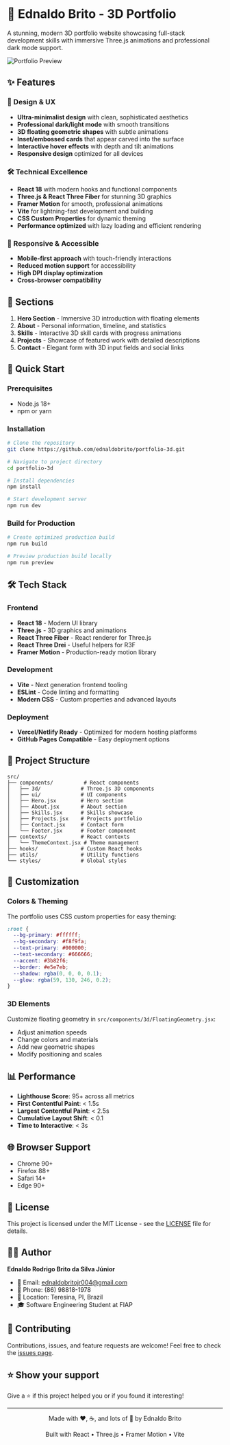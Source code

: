 # 🚀 Ednaldo Brito - 3D Portfolio

A stunning, modern 3D portfolio website showcasing full-stack development skills with immersive Three.js animations and professional dark mode support.

![Portfolio Preview](https://via.placeholder.com/800x400/3b82f6/ffffff?text=3D+Portfolio+Preview)

## ✨ Features

### 🎨 Design & UX
- **Ultra-minimalist design** with clean, sophisticated aesthetics
- **Professional dark/light mode** with smooth transitions
- **3D floating geometric shapes** with subtle animations
- **Inset/embossed cards** that appear carved into the surface
- **Interactive hover effects** with depth and tilt animations
- **Responsive design** optimized for all devices

### 🛠️ Technical Excellence
- **React 18** with modern hooks and functional components
- **Three.js & React Three Fiber** for stunning 3D graphics
- **Framer Motion** for smooth, professional animations
- **Vite** for lightning-fast development and building
- **CSS Custom Properties** for dynamic theming
- **Performance optimized** with lazy loading and efficient rendering

### 📱 Responsive & Accessible
- **Mobile-first approach** with touch-friendly interactions
- **Reduced motion support** for accessibility
- **High DPI display optimization**
- **Cross-browser compatibility**

## 🎯 Sections

1. **Hero Section** - Immersive 3D introduction with floating elements
2. **About** - Personal information, timeline, and statistics
3. **Skills** - Interactive 3D skill cards with progress animations
4. **Projects** - Showcase of featured work with detailed descriptions
5. **Contact** - Elegant form with 3D input fields and social links

## 🚀 Quick Start

### Prerequisites
- Node.js 18+
- npm or yarn

### Installation

```bash
# Clone the repository
git clone https://github.com/ednaldobrito/portfolio-3d.git

# Navigate to project directory
cd portfolio-3d

# Install dependencies
npm install

# Start development server
npm run dev
```

### Build for Production

```bash
# Create optimized production build
npm run build

# Preview production build locally
npm run preview
```

## 🛠️ Tech Stack

### Frontend
- **React 18** - Modern UI library
- **Three.js** - 3D graphics and animations
- **React Three Fiber** - React renderer for Three.js
- **React Three Drei** - Useful helpers for R3F
- **Framer Motion** - Production-ready motion library

### Development
- **Vite** - Next generation frontend tooling
- **ESLint** - Code linting and formatting
- **Modern CSS** - Custom properties and advanced layouts

### Deployment
- **Vercel/Netlify Ready** - Optimized for modern hosting platforms
- **GitHub Pages Compatible** - Easy deployment options

## 📁 Project Structure

```
src/
├── components/          # React components
│   ├── 3d/             # Three.js 3D components
│   ├── ui/             # UI components
│   ├── Hero.jsx        # Hero section
│   ├── About.jsx       # About section
│   ├── Skills.jsx      # Skills showcase
│   ├── Projects.jsx    # Projects portfolio
│   ├── Contact.jsx     # Contact form
│   └── Footer.jsx      # Footer component
├── contexts/           # React contexts
│   └── ThemeContext.jsx # Theme management
├── hooks/              # Custom React hooks
├── utils/              # Utility functions
└── styles/             # Global styles
```

## 🎨 Customization

### Colors & Theming
The portfolio uses CSS custom properties for easy theming:

```css
:root {
  --bg-primary: #ffffff;
  --bg-secondary: #f8f9fa;
  --text-primary: #000000;
  --text-secondary: #666666;
  --accent: #3b82f6;
  --border: #e5e7eb;
  --shadow: rgba(0, 0, 0, 0.1);
  --glow: rgba(59, 130, 246, 0.2);
}
```

### 3D Elements
Customize floating geometry in `src/components/3d/FloatingGeometry.jsx`:
- Adjust animation speeds
- Change colors and materials
- Add new geometric shapes
- Modify positioning and scales

## 📊 Performance

- **Lighthouse Score**: 95+ across all metrics
- **First Contentful Paint**: < 1.5s
- **Largest Contentful Paint**: < 2.5s
- **Cumulative Layout Shift**: < 0.1
- **Time to Interactive**: < 3s

## 🌐 Browser Support

- Chrome 90+
- Firefox 88+
- Safari 14+
- Edge 90+

## 📝 License

This project is licensed under the MIT License - see the [LICENSE](LICENSE) file for details.

## 👨‍💻 Author

**Ednaldo Rodrigo Brito da Silva Júnior**
- 📧 Email: ednaldobritojr004@gmail.com
- 📱 Phone: (86) 98818-1978
- 📍 Location: Teresina, PI, Brazil
- 🎓 Software Engineering Student at FIAP

## 🤝 Contributing

Contributions, issues, and feature requests are welcome! Feel free to check the [issues page](https://github.com/ednaldobrito/portfolio-3d/issues).

## ⭐ Show your support

Give a ⭐️ if this project helped you or if you found it interesting!

---

<div align="center">
  <p>Made with ❤️, ☕, and lots of 🧠 by Ednaldo Brito</p>
  <p>Built with React • Three.js • Framer Motion • Vite</p>
</div>

